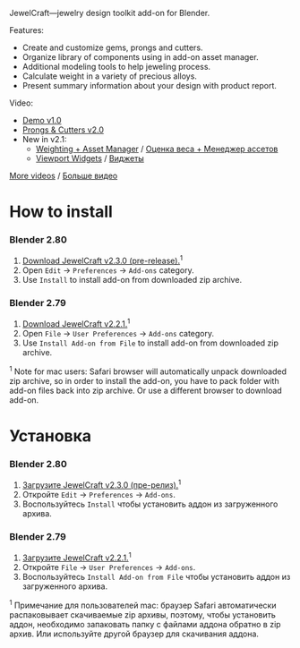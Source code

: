 JewelCraft—jewelry design toolkit add-on for Blender.

Features:

* Create and customize gems, prongs and cutters.
* Organize library of components using in add-on asset manager.
* Additional modeling tools to help jeweling process.
* Calculate weight in a variety of precious alloys.
* Present summary information about your design with product report.

Video:

* [Demo v1.0](https://youtu.be/XZ6uIdNnrHk)
* [Prongs & Cutters v2.0](https://youtu.be/AZlCFg8bDSg)
* New in v2.1:
  * [Weighting + Asset Manager](https://youtu.be/LApwGXBoSXc) / [Оценка веса + Менеджер ассетов](https://youtu.be/w2VWn8UlmPM)
  * [Viewport Widgets](https://youtu.be/5ux0o1ABgTk) / [Виджеты](https://youtu.be/Ck26lgKQ64Y)

[More videos][playlist_en] / [Больше видео][playlist_ru]


How to install
==========================

### Blender 2.80

1. [Download JewelCraft v2.3.0 (pre-release).][v_master]<sup>1</sup>
2. Open `Edit` → `Preferences` → `Add-ons` category.
3. Use `Install` to install add-on from downloaded zip archive.

### Blender 2.79

1. [Download JewelCraft v2.2.1.][v2_2_1]<sup>1</sup>
2. Open `File` → `User Preferences` → `Add-ons` category.
3. Use `Install Add-on from File` to install add-on from downloaded zip archive.

<sup>1</sup> Note for mac users: Safari browser will automatically unpack downloaded zip archive, so in order to install the add-on, you have to pack folder with add-on files back into zip archive. Or use a different browser to download add-on.


Установка
==========================

### Blender 2.80

1. [Загрузите JewelCraft v2.3.0 (пре-релиз).][v_master]<sup>1</sup>
2. Откройте `Edit` → `Preferences` → `Add-ons`.
3. Воспользуйтесь `Install` чтобы установить аддон из загруженного архива.

### Blender 2.79

1. [Загрузите JewelCraft v2.2.1.][v2_2_1]<sup>1</sup>
2. Откройте `File` → `User Preferences` → `Add-ons`.
3. Воспользуйтесь `Install Add-on from File` чтобы установить аддон из загруженного архива.

<sup>1</sup> Примечание для пользователей mac: браузер Safari автоматически распаковывает скачиваемые zip архивы, поэтому, чтобы установить аддон, необходимо запаковать папку с файлами аддона обратно в zip архив. Или используйте другой браузер для скачивания аддона.


[v_master]: https://github.com/mrachinskiy/jewelcraft/archive/master.zip
[v2_2_1]: https://github.com/mrachinskiy/jewelcraft/releases/download/v2.2.1/jewelcraft-2_2_1.zip
[playlist_en]: https://www.youtube.com/playlist?list=PLCoK1Ao0T01KhfestF7xCic1jf5YjXiVh
[playlist_ru]: https://www.youtube.com/playlist?list=PLCoK1Ao0T01KQ0cobvQLR2q3sYF6fH2lh
